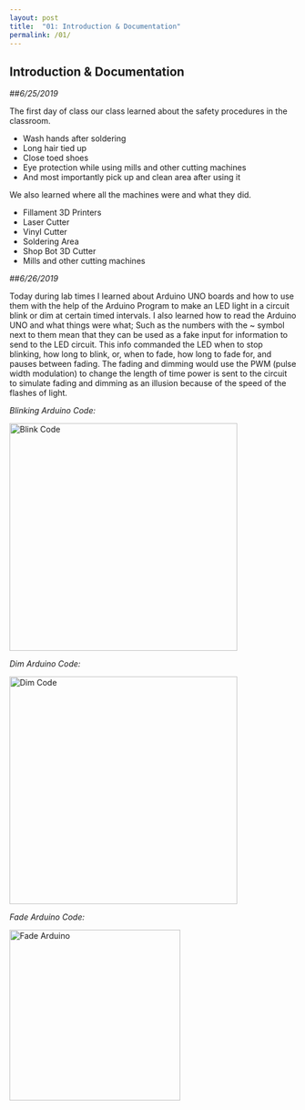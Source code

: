 ```yaml
---
layout: post
title:  "01: Introduction & Documentation"
permalink: /01/
---
```


## **Introduction & Documentation**

##_6/25/2019_

The first day of class our class learned about the safety procedures in the classroom.

- Wash hands after soldering
- Long hair tied up
- Close toed shoes
- Eye protection while using mills and other cutting machines
- And most importantly pick up and clean area after using it

We also learned where all the machines were and what they did.

- Fillament 3D Printers
- Laser Cutter
- Vinyl Cutter
- Soldering Area
- Shop Bot 3D Cutter
- Mills and other cutting machines

##_6/26/2019_

Today during lab times I learned about Arduino UNO boards and how to use them with the help of the Arduino Program to make an LED light in a circuit blink or dim at certain timed intervals. I also learned how to read the Arduino UNO and what things were what; Such as the numbers with the ~ symbol next to them mean that they can be used as a fake input for information to send to the LED circuit. This info commanded the LED when to stop blinking, how long to blink, or, when to fade, how long to fade for, and pauses between fading. The fading and dimming would use the PWM (pulse width modulation) to change the length of time power is sent to the circuit to simulate fading and dimming as an illusion because of the speed of the flashes of light.


*Blinking Arduino Code:*

<img src="Blink Arduino.png" alt="Blink Code" style="height: 400px; max-width: 100%">

*Dim Arduino Code:*

<img src="Dim Arduino.png" alt="Dim Code" style="height: 400px; max-width: 100%">

*Fade Arduino Code:*

<img src="Fade Arduino.png" alt="Fade Arduino" style="height: 300px; max-width: 100%">


